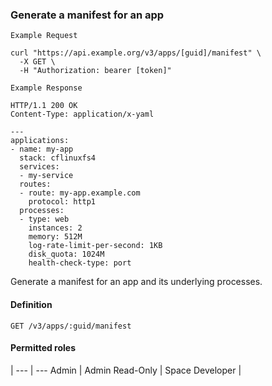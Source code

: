 ### Generate a manifest for an app

```
Example Request
```

```shell
curl "https://api.example.org/v3/apps/[guid]/manifest" \
  -X GET \
  -H "Authorization: bearer [token]"
```

```
Example Response
```

```http
HTTP/1.1 200 OK
Content-Type: application/x-yaml

---
applications:
- name: my-app
  stack: cflinuxfs4
  services:
  - my-service
  routes:
  - route: my-app.example.com
    protocol: http1
  processes:
  - type: web
    instances: 2
    memory: 512M
    log-rate-limit-per-second: 1KB
    disk_quota: 1024M
    health-check-type: port
```

Generate a manifest for an app and its underlying processes.

#### Definition
`GET /v3/apps/:guid/manifest`

#### Permitted roles
 |
--- | ---
Admin |
Admin Read-Only |
Space Developer |
